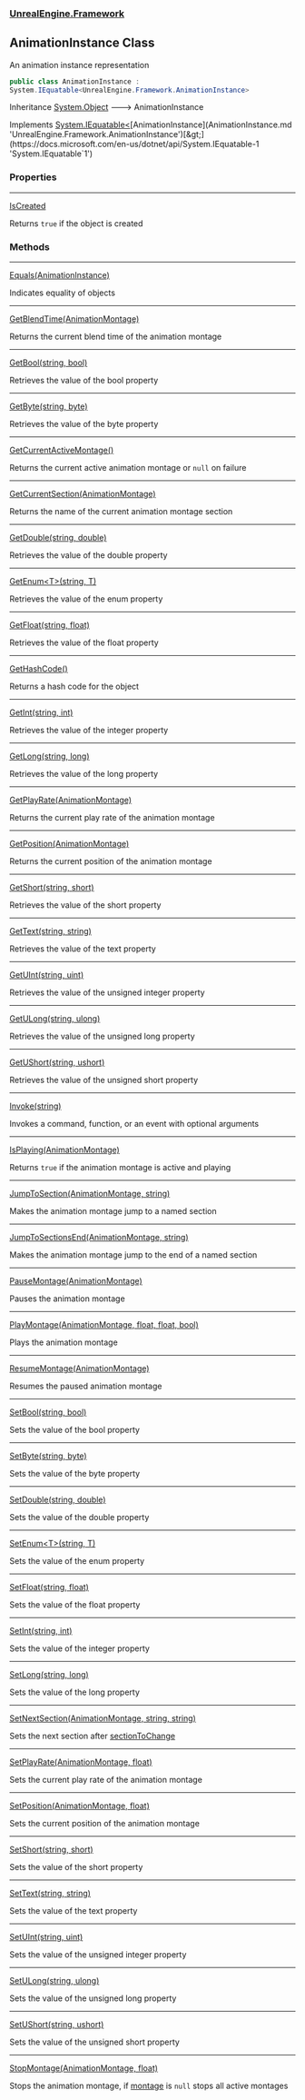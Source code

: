 ### [UnrealEngine.Framework](UnrealEngine_Framework.md 'UnrealEngine.Framework')
## AnimationInstance Class
An animation instance representation  
```csharp
public class AnimationInstance :
System.IEquatable<UnrealEngine.Framework.AnimationInstance>
```

Inheritance [System.Object](https://docs.microsoft.com/en-us/dotnet/api/System.Object 'System.Object') &#129106; AnimationInstance  

Implements [System.IEquatable&lt;](https://docs.microsoft.com/en-us/dotnet/api/System.IEquatable-1 'System.IEquatable`1')[AnimationInstance](AnimationInstance.md 'UnrealEngine.Framework.AnimationInstance')[&gt;](https://docs.microsoft.com/en-us/dotnet/api/System.IEquatable-1 'System.IEquatable`1')  
### Properties

***
[IsCreated](AnimationInstance_IsCreated.md 'UnrealEngine.Framework.AnimationInstance.IsCreated')

Returns `true` if the object is created  
### Methods

***
[Equals(AnimationInstance)](AnimationInstance_Equals(AnimationInstance).md 'UnrealEngine.Framework.AnimationInstance.Equals(UnrealEngine.Framework.AnimationInstance)')

Indicates equality of objects  

***
[GetBlendTime(AnimationMontage)](AnimationInstance_GetBlendTime(AnimationMontage).md 'UnrealEngine.Framework.AnimationInstance.GetBlendTime(UnrealEngine.Framework.AnimationMontage)')

Returns the current blend time of the animation montage  

***
[GetBool(string, bool)](AnimationInstance_GetBool(string_bool).md 'UnrealEngine.Framework.AnimationInstance.GetBool(string, bool)')

Retrieves the value of the bool property  

***
[GetByte(string, byte)](AnimationInstance_GetByte(string_byte).md 'UnrealEngine.Framework.AnimationInstance.GetByte(string, byte)')

Retrieves the value of the byte property  

***
[GetCurrentActiveMontage()](AnimationInstance_GetCurrentActiveMontage().md 'UnrealEngine.Framework.AnimationInstance.GetCurrentActiveMontage()')

Returns the current active animation montage or `null` on failure  

***
[GetCurrentSection(AnimationMontage)](AnimationInstance_GetCurrentSection(AnimationMontage).md 'UnrealEngine.Framework.AnimationInstance.GetCurrentSection(UnrealEngine.Framework.AnimationMontage)')

Returns the name of the current animation montage section  

***
[GetDouble(string, double)](AnimationInstance_GetDouble(string_double).md 'UnrealEngine.Framework.AnimationInstance.GetDouble(string, double)')

Retrieves the value of the double property  

***
[GetEnum&lt;T&gt;(string, T)](AnimationInstance_GetEnum_T_(string_T).md 'UnrealEngine.Framework.AnimationInstance.GetEnum&lt;T&gt;(string, T)')

Retrieves the value of the enum property  

***
[GetFloat(string, float)](AnimationInstance_GetFloat(string_float).md 'UnrealEngine.Framework.AnimationInstance.GetFloat(string, float)')

Retrieves the value of the float property  

***
[GetHashCode()](AnimationInstance_GetHashCode().md 'UnrealEngine.Framework.AnimationInstance.GetHashCode()')

Returns a hash code for the object  

***
[GetInt(string, int)](AnimationInstance_GetInt(string_int).md 'UnrealEngine.Framework.AnimationInstance.GetInt(string, int)')

Retrieves the value of the integer property  

***
[GetLong(string, long)](AnimationInstance_GetLong(string_long).md 'UnrealEngine.Framework.AnimationInstance.GetLong(string, long)')

Retrieves the value of the long property  

***
[GetPlayRate(AnimationMontage)](AnimationInstance_GetPlayRate(AnimationMontage).md 'UnrealEngine.Framework.AnimationInstance.GetPlayRate(UnrealEngine.Framework.AnimationMontage)')

Returns the current play rate of the animation montage  

***
[GetPosition(AnimationMontage)](AnimationInstance_GetPosition(AnimationMontage).md 'UnrealEngine.Framework.AnimationInstance.GetPosition(UnrealEngine.Framework.AnimationMontage)')

Returns the current position of the animation montage  

***
[GetShort(string, short)](AnimationInstance_GetShort(string_short).md 'UnrealEngine.Framework.AnimationInstance.GetShort(string, short)')

Retrieves the value of the short property  

***
[GetText(string, string)](AnimationInstance_GetText(string_string).md 'UnrealEngine.Framework.AnimationInstance.GetText(string, string)')

Retrieves the value of the text property  

***
[GetUInt(string, uint)](AnimationInstance_GetUInt(string_uint).md 'UnrealEngine.Framework.AnimationInstance.GetUInt(string, uint)')

Retrieves the value of the unsigned integer property  

***
[GetULong(string, ulong)](AnimationInstance_GetULong(string_ulong).md 'UnrealEngine.Framework.AnimationInstance.GetULong(string, ulong)')

Retrieves the value of the unsigned long property  

***
[GetUShort(string, ushort)](AnimationInstance_GetUShort(string_ushort).md 'UnrealEngine.Framework.AnimationInstance.GetUShort(string, ushort)')

Retrieves the value of the unsigned short property  

***
[Invoke(string)](AnimationInstance_Invoke(string).md 'UnrealEngine.Framework.AnimationInstance.Invoke(string)')

Invokes a command, function, or an event with optional arguments  

***
[IsPlaying(AnimationMontage)](AnimationInstance_IsPlaying(AnimationMontage).md 'UnrealEngine.Framework.AnimationInstance.IsPlaying(UnrealEngine.Framework.AnimationMontage)')

Returns `true` if the animation montage is active and playing  

***
[JumpToSection(AnimationMontage, string)](AnimationInstance_JumpToSection(AnimationMontage_string).md 'UnrealEngine.Framework.AnimationInstance.JumpToSection(UnrealEngine.Framework.AnimationMontage, string)')

Makes the animation montage jump to a named section  

***
[JumpToSectionsEnd(AnimationMontage, string)](AnimationInstance_JumpToSectionsEnd(AnimationMontage_string).md 'UnrealEngine.Framework.AnimationInstance.JumpToSectionsEnd(UnrealEngine.Framework.AnimationMontage, string)')

Makes the animation montage jump to the end of a named section  

***
[PauseMontage(AnimationMontage)](AnimationInstance_PauseMontage(AnimationMontage).md 'UnrealEngine.Framework.AnimationInstance.PauseMontage(UnrealEngine.Framework.AnimationMontage)')

Pauses the animation montage  

***
[PlayMontage(AnimationMontage, float, float, bool)](AnimationInstance_PlayMontage(AnimationMontage_float_float_bool).md 'UnrealEngine.Framework.AnimationInstance.PlayMontage(UnrealEngine.Framework.AnimationMontage, float, float, bool)')

Plays the animation montage  

***
[ResumeMontage(AnimationMontage)](AnimationInstance_ResumeMontage(AnimationMontage).md 'UnrealEngine.Framework.AnimationInstance.ResumeMontage(UnrealEngine.Framework.AnimationMontage)')

Resumes the paused animation montage  

***
[SetBool(string, bool)](AnimationInstance_SetBool(string_bool).md 'UnrealEngine.Framework.AnimationInstance.SetBool(string, bool)')

Sets the value of the bool property  

***
[SetByte(string, byte)](AnimationInstance_SetByte(string_byte).md 'UnrealEngine.Framework.AnimationInstance.SetByte(string, byte)')

Sets the value of the byte property  

***
[SetDouble(string, double)](AnimationInstance_SetDouble(string_double).md 'UnrealEngine.Framework.AnimationInstance.SetDouble(string, double)')

Sets the value of the double property  

***
[SetEnum&lt;T&gt;(string, T)](AnimationInstance_SetEnum_T_(string_T).md 'UnrealEngine.Framework.AnimationInstance.SetEnum&lt;T&gt;(string, T)')

Sets the value of the enum property  

***
[SetFloat(string, float)](AnimationInstance_SetFloat(string_float).md 'UnrealEngine.Framework.AnimationInstance.SetFloat(string, float)')

Sets the value of the float property  

***
[SetInt(string, int)](AnimationInstance_SetInt(string_int).md 'UnrealEngine.Framework.AnimationInstance.SetInt(string, int)')

Sets the value of the integer property  

***
[SetLong(string, long)](AnimationInstance_SetLong(string_long).md 'UnrealEngine.Framework.AnimationInstance.SetLong(string, long)')

Sets the value of the long property  

***
[SetNextSection(AnimationMontage, string, string)](AnimationInstance_SetNextSection(AnimationMontage_string_string).md 'UnrealEngine.Framework.AnimationInstance.SetNextSection(UnrealEngine.Framework.AnimationMontage, string, string)')

Sets the next section after [sectionToChange](AnimationInstance_SetNextSection(AnimationMontage_string_string).md#UnrealEngine_Framework_AnimationInstance_SetNextSection(UnrealEngine_Framework_AnimationMontage_string_string)_sectionToChange 'UnrealEngine.Framework.AnimationInstance.SetNextSection(UnrealEngine.Framework.AnimationMontage, string, string).sectionToChange')

***
[SetPlayRate(AnimationMontage, float)](AnimationInstance_SetPlayRate(AnimationMontage_float).md 'UnrealEngine.Framework.AnimationInstance.SetPlayRate(UnrealEngine.Framework.AnimationMontage, float)')

Sets the current play rate of the animation montage  

***
[SetPosition(AnimationMontage, float)](AnimationInstance_SetPosition(AnimationMontage_float).md 'UnrealEngine.Framework.AnimationInstance.SetPosition(UnrealEngine.Framework.AnimationMontage, float)')

Sets the current position of the animation montage  

***
[SetShort(string, short)](AnimationInstance_SetShort(string_short).md 'UnrealEngine.Framework.AnimationInstance.SetShort(string, short)')

Sets the value of the short property  

***
[SetText(string, string)](AnimationInstance_SetText(string_string).md 'UnrealEngine.Framework.AnimationInstance.SetText(string, string)')

Sets the value of the text property  

***
[SetUInt(string, uint)](AnimationInstance_SetUInt(string_uint).md 'UnrealEngine.Framework.AnimationInstance.SetUInt(string, uint)')

Sets the value of the unsigned integer property  

***
[SetULong(string, ulong)](AnimationInstance_SetULong(string_ulong).md 'UnrealEngine.Framework.AnimationInstance.SetULong(string, ulong)')

Sets the value of the unsigned long property  

***
[SetUShort(string, ushort)](AnimationInstance_SetUShort(string_ushort).md 'UnrealEngine.Framework.AnimationInstance.SetUShort(string, ushort)')

Sets the value of the unsigned short property  

***
[StopMontage(AnimationMontage, float)](AnimationInstance_StopMontage(AnimationMontage_float).md 'UnrealEngine.Framework.AnimationInstance.StopMontage(UnrealEngine.Framework.AnimationMontage, float)')

Stops the animation montage, if [montage](AnimationInstance_StopMontage(AnimationMontage_float).md#UnrealEngine_Framework_AnimationInstance_StopMontage(UnrealEngine_Framework_AnimationMontage_float)_montage 'UnrealEngine.Framework.AnimationInstance.StopMontage(UnrealEngine.Framework.AnimationMontage, float).montage') is `null` stops all active montages  
